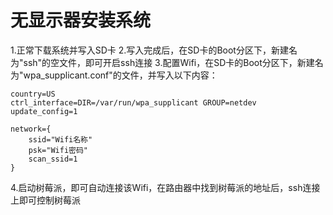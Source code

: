 # 无显示器安装系统

1.正常下载系统并写入SD卡
2.写入完成后，在SD卡的Boot分区下，新建名为"ssh"的空文件，即可开启ssh连接
3.配置Wifi，在SD卡的Boot分区下，新建名为"wpa_supplicant.conf"的文件，并写入以下内容：

```
country=US
ctrl_interface=DIR=/var/run/wpa_supplicant GROUP=netdev
update_config=1

network={
    ssid="Wifi名称"
    psk="Wifi密码"
    scan_ssid=1
}
```
4.启动树莓派，即可自动连接该Wifi，在路由器中找到树莓派的地址后，ssh连接上即可控制树莓派
